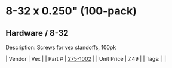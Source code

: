 # 8-32 x 0.250" (100-pack)
## Hardware / 8-32
Description: 	Screws for vex standoffs, 100pk 

| Vendor | Vex | 
| Part # | [275-1002](http://www.vexrobotics.com/all-screws.html) | 
| Unit Price | 7.49 | 
| Tags: |  | 
